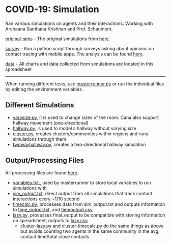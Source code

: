 # COVID-19: Simulation

Ran various simulations on agents and their interactions. Working with Archaana Santhana Krishnan and Prof. Schaumont. 

[original-sims](https://github.com/charlestang06/research/tree/master/original-sims) - The original simulations from [here](http://motion.cs.umn.edu/PowerLaw/). 

[survey](https://github.com/charlestang06/research/tree/master/survey) - Ran a python script through surveys asking about opinions on contact tracing with mobile apps. The analysis can be found [here](https://docs.google.com/presentation/d/1BWw-zQXjyHDgzfu--fYldN2brBmKCCQk_ppXGwmYLWQ/edit?usp=sharing).

[data](https://docs.google.com/spreadsheets/d/1O5-L0Cw-jAwwHbdB0Xuew28sCbV4LKusIHex6VxOFwk/edit?usp=sharing) - All charts and data collected from simulations are located in this spreadsheet

---

When running different tests, use [masterrunner.py](https://github.com/charlestang06/research/blob/master/masterrunner.py) or run the individual files by editing the environment variables.

## Different Simulations
- [varysize.py](https://github.com/charlestang06/research/blob/master/varysize.py), it is used to change sizes of the room. Cana also support hallway movement (one-directional)
- [hallway.py](https://github.com/charlestang06/research/blob/master/original-sims/hallway.py), is used to model a hallway without varying size
- [cluster.py](https://github.com/charlestang06/research/blob/master/cluster.py), creates clusters/communities within regions and runs simulations through them
- [twowayhallway.py](https://github.com/charlestang06/research/blob/master/twowayhallway.py), creates a two-directional hallway simulation 

## Output/Processing Files
All processing files are found [here](https://github.com/charlestang06/research/tree/master/processing%20files).
- [variables.txt.](https://github.com/charlestang06/research/blob/master/processing%20files/variables.txt), used by masterrunner to store local variables to run simulations with
- [sim_output.txt](https://github.com/charlestang06/research/blob/master/processing%20files/sim_output.txt), direct output from all simulations that track contact interactions every ~1/10 second
- [timecalc.py](https://github.com/charlestang06/research/blob/master/processing%20files/timecalc.py), processes data from sim_output.txt and outputs information to [time_output.txt](https://github.com/charlestang06/research/blob/master/processing%20files/time_output.txt), and [timeoutput.csv](https://github.com/charlestang06/research/blob/master/processing%20files/time_output.csv)
- [lazy.py](https://github.com/charlestang06/research/blob/master/processing%20files/lazy.py), processes final_output to be compatible with storing information on spreadsheet; outputs to [lazy.csv](https://github.com/charlestang06/research/blob/master/processing%20files/lazy.csv)
  * [cluster-lazy.py](https://github.com/charlestang06/research/blob/master/processing%20files/cluster-lazy.py) and [cluster-timecalc.py](https://github.com/charlestang06/research/blob/master/processing%20files/cluster-timecalc.py) do the same things as above but avoids counting two agents in the same community in the avg. contact time/total close contacts
